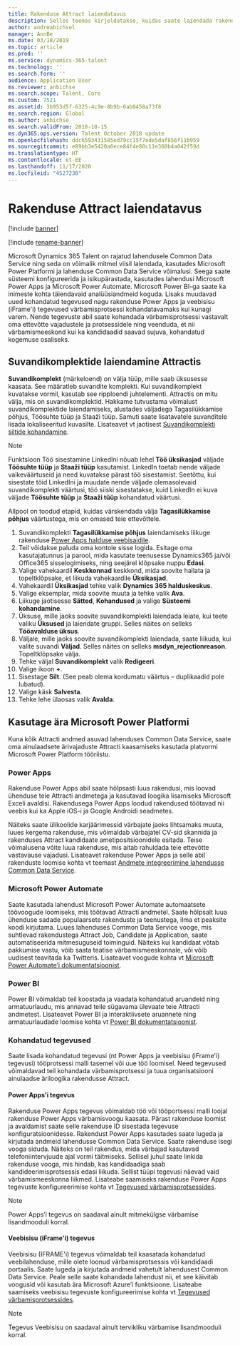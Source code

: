 ```yaml
---
title: Rakenduse Attract laiendatavus
description: Selles teemas kirjeldatakse, kuidas saate laiendada rakendust Microsoft Dynamics 365 Talent - Attract Microsoft Power Platformiga.
author: andreabichsel
manager: AnnBe
ms.date: 03/18/2019
ms.topic: article
ms.prod: ''
ms.service: dynamics-365-talent
ms.technology: ''
ms.search.form: ''
audience: Application User
ms.reviewer: anbichse
ms.search.scope: Talent, Core
ms.custom: 7521
ms.assetid: 3b953d5f-6325-4c9e-8b9b-6ab0458a73f8
ms.search.region: Global
ms.author: anbichse
ms.search.validFrom: 2018-10-15
ms.dyn365.ops.version: Talent October 2018 update
ms.openlocfilehash: ddc6593431585ed79cc15f7ede5daf856f11b959
ms.sourcegitcommit: e89bb3e5420a6ece84f4e80c11e360b4a042f59d
ms.translationtype: HT
ms.contentlocale: et-EE
ms.lasthandoff: 11/17/2020
ms.locfileid: "4527238"
---
```

# <a name="extensibility-in-attract"></a>Rakenduse Attract laiendatavus

[!include [banner](includes/banner.md)]

[!include [rename-banner](~/includes/cc-data-platform-banner.md)]

Microsoft Dynamics 365 Talent on rajatud lahendusele Common Data Service ning seda on võimalik mitmel viisil laiendada, kasutades Microsoft Power Platformi ja lahenduse Common Data Service võimalusi. Seega saate süsteemi konfigureerida ja isikupärastada, kasutades lahendusi Microsoft Power Apps ja Microsoft Power Automate. Microsoft Power BI-ga saate ka inimeste kohta täiendavaid analüüsiandmeid koguda. Lisaks muudavad uued kohandatud tegevused nagu rakenduse Power Apps ja veebisisu (iFrame'i) tegevused värbamisprotsessi kohandatavamaks kui kunagi varem. Nende tegevuste abil saate kohandada värbamisprotsessi vastavalt oma ettevõtte vajadustele ja protsessidele ning veenduda, et nii värbamismeeskond kui ka kandidaadid saavad sujuva, kohandatud kogemuse osaliseks.

## <a name="extending-option-sets-in-attract"></a>Suvandikomplektide laiendamine Attractis

**Suvandikomplekt** (märkeloend) on välja tüüp, mille saab üksusesse kaasata. See määratleb suvandite komplekti. Kui suvandikomplekt kuvatakse vormil, kasutab see ripploendi juhtelementi.  Attractis on mitu välja, mis on suvandikomplektid.  Hakkame tutvustama võimalust suvandikomplektide laiendamiseks, alustades väljadega Tagasilükkamise põhjus, Töösuhte tüüp ja Staaži tüüp.   Samuti saate lisatavatele suvanditele lisada lokaliseeritud kuvasilte. Lisateavet vt jaotisest [Suvandikomplekti siltide kohandamine](https://docs.microsoft.com/powerapps/developer/common-data-service/customize-labels-support-multiple-languages).

> [!NOTE]
> Funktsioon Töö sisestamine LinkedIni nõuab lehel **Töö üksikasjad** väljade **Töösuhte tüüp** ja **Staaži tüüp** kasutamist. LinkedIn toetab nende väljade vaikeväärtuseid ja need kuvatakse pärast töö sisestamist. Seetõttu, kui sisestate töid LinkedIni ja muudate nende väljade olemasolevaid suvandikomplekti väärtusi, töö siiski sisestatakse, kuid LinkedIn ei kuva väljade **Töösuhte tüüp** ja **Staaži tüüp** kohandatud väärtusi.  

Allpool on toodud etapid, kuidas värskendada välja **Tagasilükkamise põhjus** väärtustega, mis on omased teie ettevõttele.  

1. Suvandikomplekti **Tagasilükkamise põhjus** laiendamiseks liikuge rakenduse [Power Apps halduse veebisaidile](https://admin.powerapps.com).
2. Teil võidakse paluda oma kontole sisse logida. Esitage oma kasutajatunnus ja parool, mida kasutate teenusesse Dynamics365 ja/või Office365 sisselogimiseks, ning seejärel klõpsake nuppu **Edasi**.
3. Valige vahekaardil **Keskkonnad** keskkond, mida soovite hallata ja topeltklõpsake, et liikuda vahekaardile **Üksikasjad**.
4. Vahekaardil **Üksikasjad** tehke valik **Dynamics 365 halduskeskus**.
5. Valige eksemplar, mida soovite muuta ja tehke valik **Ava**.
6. Liikuge jaotisesse **Sätted**, **Kohandused** ja valige **Süsteemi kohandamine**.
7. Üksuse, mille jaoks soovite suvandikomplekti laiendada leiate, kui teete valiku **Üksused** ja laiendate gruppi. Selles näites on selleks **Tööavalduse üksus**.
8. Väljale, mille jaoks soovite suvandikomplekti laiendada, saate liikuda, kui valite suvandi **Väljad**. Selles näites on selleks **msdyn_rejectionreason**. Topeltklõpsake välja.
9. Tehke väljal **Suvandikomplekt** valik **Redigeeri**.
10. Valige ikoon **+**.
11. Sisestage **Silt**.  (See peab olema kordumatu väärtus – duplikaadid pole lubatud).
12. Valige käsk **Salvesta**.
13. Tehke lehe ülaosas valik **Avalda**.

## <a name="take-advantage-of-the-microsoft-power-platform"></a>Kasutage ära Microsoft Power Platformi 

Kuna kõik Attracti andmed asuvad lahenduses Common Data Service, saate oma ainulaadsete ärivajaduste Attracti kaasamiseks kasutada platvormi Microsoft Power Platform tööriistu.

### <a name="power-apps"></a>Power Apps

Rakenduse Power Apps abil saate hõlpsasti luua rakendusi, mis loovad ühenduse teie Attracti andmetega ja kasutavad loogika lisamiseks Microsoft Exceli avaldisi. Rakendusega Power Apps loodud rakendused töötavad nii veebis kui ka Apple iOS-i ja Google Androidi seadmetes.

Näiteks saate ülikoolide karjäärimessid värbajate jaoks lihtsamaks muuta, luues kergema rakenduse, mis võimaldab värbajatel CV-sid skannida ja rakenduses Attract kandidaate ametipositsioonidele esitada. Teise võimalusena võite luua rakenduse, mis aitab rahuldada teie ettevõtte vastavause vajadusi. Lisateavet rakenduse Power Apps ja selle abil rakenduste loomise kohta vt teemast [Andmete integreerimine lahendusse Common Data Service](https://docs.microsoft.com/powerapps).

### <a name="microsoft-power-automate"></a>Microsoft Power Automate 

Saate kasutada lahendust Microsoft Power Automate automaatsete töövoogude loomiseks, mis töötavad Attracti andmetel. Saate hõlpsalt luua ühenduse sadade populaarsete rakenduste ja teenustega, ilma et peaksite koodi kirjutama. Luues lahenduses Common Data Service vooge, mis suhtlevad rakendustega Attract Job, Candidate ja Application, saate automatiseerida mitmesuguseid toiminguid. Näiteks kui kandidaat võtab pakkumise vastu, võib saata teatise värbamismeeskonnale, või võib uudisest teavitada ka Twitteris. Lisateavet voogude kohta vt [Microsoft Power Automate’i dokumentatsioonist](https://docs.microsoft.com/flow/).

### <a name="power-bi"></a>Power BI

Power BI võimaldab teil koostada ja vaadata kohandatud aruandeid ning armatuurlaudu, mis annavad teile sügavama ülevaate teie Attracti andmetest. Lisateavet Power BI ja interaktiivsete aruannete ning armatuurlaudade loomise kohta vt [Power BI dokumentatsioonist](https://docs.microsoft.com/power-bi/).

### <a name="custom-activities"></a>Kohandatud tegevused 

Saate lisada kohandatud tegevusi (nt Power Apps ja veebisisu (iFrame'i) tegevusi) tööprotsessi malli tasemel või uue töö loomisel. Need tegevused võimaldavad teil kohandada värbamisprotsessi ja tuua organisatsiooni ainulaadse äriloogika rakendusse Attract.

#### <a name="power-apps-activity"></a>Power Apps’i tegevus 

Rakenduse Power Apps tegevus võimaldab töö või tööportsessi malli loojal rakenduse Power Apps värbamisvoogu kaasata. Pärast rakenduse loomist ja avaldamist saate selle rakenduse ID sisestada tegevuse konfiguratsioonidesse. Rakendust Power Apps kasutades saate lugeda ja kirjutada andmeid lahendusse Common Data Service. Saate rakenduse isegi vooga siduda. Näiteks on teil rakendus, mida värbajad kasutavad telefoniintervjuude ajal vormi täitmiseks. Sellisel juhul saate linkida rakenduse vooga, mis hindab, kas kandidaadiga saab kandideerimisprotsessis edasi liikuda. Sellist tüüpi tegevusi näevad vaid värbamismeeskonna liikmed. Lisateabe saamiseks rakenduse Power Apps tegevuste konfigureerimise kohta vt [Tegevused värbamisprotsessides](./activities-attract.md).

> [!NOTE]
> Power Apps’i tegevus on saadaval ainult mitmekülgse värbamise lisandmooduli korral.

#### <a name="web-content-iframe-activity"></a>Veebisisu (iFrame'i) tegevus

Veebisisu (IFRAME'i) tegevus võimaldab teil kaasatada kohandatud veebilahenduse, mille olete loonud värbamisprotsessis või kandidaadi portaalis. Saate lugeda ja kirjutada andmeid vahetult lahendusest Common Data Service. Peale selle saate kohandada lahendust nii, et see käivitab voogusid või kasutab ära Microsoft Azure’i funktsioone. Lisateabe saamiseks veebisisu tegevuste konfigureerimise kohta vt [Tegevused värbamisprotsessides](./activities-attract.md).

> [!NOTE]
> Tegevus Veebisisu on saadaval ainult tervikliku värbamise lisandmooduli korral.

